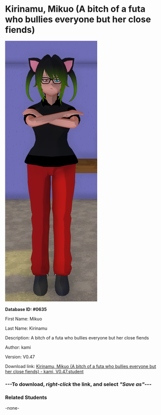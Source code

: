# Kirinamu, Mikuo (A bitch of a futa who bullies everyone but her close fiends)

<img src="Files/Kirinamu, Mikuo (A bitch of a futa who bullies everyone but her close fiends).png" title="Kirinamu, Mikuo (A bitch of a futa who bullies everyone but her close fiends) - kami, V0.47">

**Database ID: #0635**

First Name: Mikuo

Last Name: Kirinamu

Description: A bitch of a futa who bullies everyone but her close fiends

Author: kami

Version: V0.47

Download link: <a href="https://raw.githubusercontent.com/Arbiter1223/Daigaku-Gurashi-Custom-Students/master/Students/Files/Kirinamu%2C%20Mikuo%20(A%20bitch%20of%20a%20futa%20who%20bullies%20everyone%20but%20her%20close%20fiends)%20-%20kami%2C%20V0.47.student">Kirinamu, Mikuo (A bitch of a futa who bullies everyone but her close fiends) - kami, V0.47.student</a>

### ---**To download, _right-click_ the link, and select _"Save as"_**---

### Related Students

-none-
